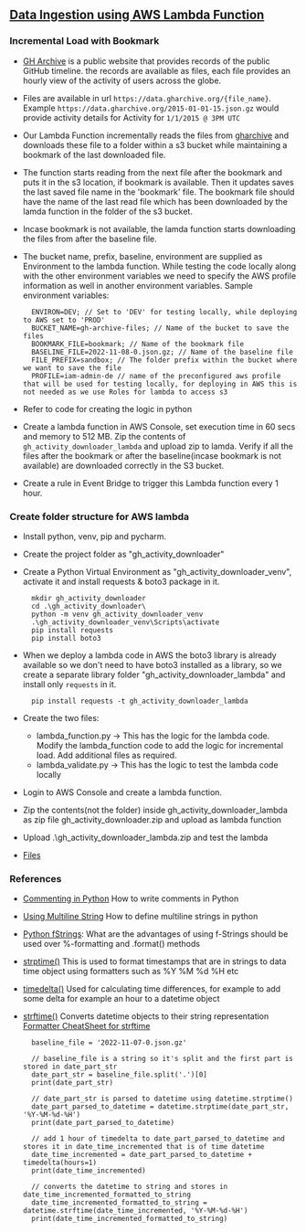 ## [Data Ingestion using AWS Lambda Function](https://www.udemy.com/course/data-engineering-using-aws-analytics-services/learn/lecture/28005884#questions/15671946)

### Incremental Load with Bookmark 

* [GH Archive](https://www.gharchive.org/) is a public website that provides records of the public GitHub timeline. the records are available as files, each file provides an hourly view of the activity of users across the globe. 
* Files are available in url `https://data.gharchive.org/{file_name}`. Example `https://data.gharchive.org/2015-01-01-15.json.gz` would provide activity details for Activity for `1/1/2015 @ 3PM UTC` 
* Our Lambda Function incrementally reads the files from [gharchive](https://data.gharchive.org/) and downloads these file to a folder within a s3 bucket while maintaining a bookmark of the last downloaded file.
* The function starts reading from the next file after the bookmark and puts it in the s3 location, if bookmark is available. Then it updates saves the last saved file name in the 'bookmark' file. The bookmark file should have the name of the last read file which has been downloaded by the lamda function in the folder of the s3 bucket.
* Incase bookmark is not available, the lamda function starts downloading the files from after the baseline file.
* The bucket name, prefix, baseline, environment are supplied as Environment to the lambda function. While testing the code locally along with the other environment variables we need to specify the AWS profile information as well in another environment variables. Sample environment variables:

        ENVIRON=DEV; // Set to 'DEV' for testing locally, while deploying to AWS set to 'PROD' 
        BUCKET_NAME=gh-archive-files; // Name of the bucket to save the files
        BOOKMARK_FILE=bookmark; // Name of the bookmark file
        BASELINE_FILE=2022-11-08-0.json.gz; // Name of the baseline file
        FILE_PREFIX=sandbox; // The folder prefix within the bucket where we want to save the file
        PROFILE=iam-admin-de // name of the preconfigured aws profile that will be used for testing locally, for deploying in AWS this is not needed as we use Roles for lambda to access s3  
* Refer to code for creating the logic in python
* Create a lambda function in AWS Console, set execution time in 60 secs and memory to 512 MB. Zip the contents of `gh_activity_downloader_lambda` and upload zip to lamda. Verify if all the files after the bookmark or after the baseline(incase bookmark is not available) are downloaded correctly in the S3 bucket.
* Create a rule in Event Bridge to trigger this Lambda function every 1 hour.


### Create folder structure for AWS lambda
* Install python, venv, pip and pycharm.
* Create the project folder as "gh_activity_downloader"
* Create a Python Virtual Environment as "gh_activity_downloader_venv", activate it and install requests & boto3 package in it. 

        mkdir gh_activity_downloader
        cd .\gh_activity_downloader\
        python -m venv gh_activity_downloader_venv
        .\gh_activity_downloader_venv\Scripts\activate
        pip install requests
        pip install boto3

* When we deploy a lambda code in AWS the boto3 library is already available so we don't need to have boto3 installed as a library, so we create a separate library folder "gh_activity_downloader_lambda" and install only `requests` in it.

        pip install requests -t gh_activity_downloader_lambda

* Create the two files: 
  * lambda_function.py -> This has the logic for the lambda code. Modify the lambda_function code to add the logic for incremental load. Add additional files as required.
  * lambda_validate.py -> This has the logic to test the lambda code locally
* Login to AWS Console and create a lambda function.
* Zip the contents(not the folder) inside gh_activity_downloader_lambda as zip file gh_activity_downloader.zip and upload as lambda function
* Upload .\gh_activity_downloader_lambda.zip and test the lambda
* [Files](C:\Users\subhr\digital-ninja\data-engg-with-aws\python-lambdas\gh_activity_downloader)


### References

* [Commenting in Python](https://www.simplilearn.com/tutorials/python-tutorial/comments-in-python#:~:text=Comments%20in%20Python%20are%20identified,a%20multi%2Dline%20comment%20block.)
How to write comments in Python
* [Using Multiline String](https://www.programiz.com/python-programming/examples/multiline-string)
How to define multiline strings in python 
* [Python fStrings](https://realpython.com/python-f-strings/#:~:text=In%20Python%20source%20code%2C%20an,their%20values.%E2%80%9D%20(Source)): 
What are the advantages of using f-Strings should be used over %-formatting and .format() methods
* [strptime()](https://www.geeksforgeeks.org/python-datetime-strptime-function/)
This is used to format timestamps that are in strings to data time object using formatters such as %Y %M %d %H etc
* [timedelta()](https://www.geeksforgeeks.org/python-datetime-timedelta-function/)
Used for calculating time differences, for example to add some delta for example an hour to a datetime object
* [strftime()](https://www.geeksforgeeks.org/python-strftime-function/)
Converts datetime objects to their string representation [Formatter CheatSheet for strftime](https://strftime.org/)
    
        baseline_file = '2022-11-07-0.json.gz'
      
        // baseline_file is a string so it's split and the first part is stored in date_part_str
        date_part_str = baseline_file.split('.')[0]
        print(date_part_str)
      
        // date_part_str is parsed to datetime using datetime.strptime()
        date_part_parsed_to_datetime = datetime.strptime(date_part_str, '%Y-%M-%d-%H')
        print(date_part_parsed_to_datetime)
      
        // add 1 hour of timedelta to date_part_parsed_to_datetime and stores it in date_time_incremented that is of time datetime
        date_time_incremented = date_part_parsed_to_datetime + timedelta(hours=1)
        print(date_time_incremented)
      
        // converts the datetime to string and stores in date_time_incremented_formatted_to_string
        date_time_incremented_formatted_to_string = datetime.strftime(date_time_incremented, '%Y-%M-%d-%H')
        print(date_time_incremented_formatted_to_string)